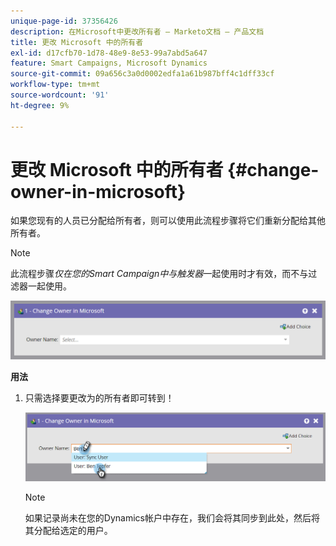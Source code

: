 ```yaml
---
unique-page-id: 37356426
description: 在Microsoft中更改所有者 — Marketo文档 — 产品文档
title: 更改 Microsoft 中的所有者
exl-id: d17cfb70-1d78-48e9-8e53-99a7abd5a647
feature: Smart Campaigns, Microsoft Dynamics
source-git-commit: 09a656c3a0d0002edfa1a61b987bff4c1dff33cf
workflow-type: tm+mt
source-wordcount: '91'
ht-degree: 9%

---
```


# 更改 Microsoft 中的所有者 {#change-owner-in-microsoft}

如果您现有的人员已分配给所有者，则可以使用此流程步骤将它们重新分配给其他所有者。

>[!NOTE]
>
>此流程步骤&#x200B;_仅在您的Smart Campaign中与触发器_&#x200B;一起使用时才有效，而不与过滤器一起使用。

![](assets/change-owner-in-microsoft-1.png)

**用法**

1. 只需选择要更改为的所有者即可转到！

   ![](assets/change-owner-in-microsoft-2.png)

   >[!NOTE]
   >
   >如果记录尚未在您的Dynamics帐户中存在，我们会将其同步到此处，然后将其分配给选定的用户。
